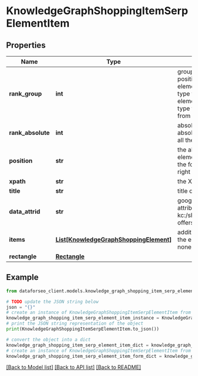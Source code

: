 # KnowledgeGraphShoppingItemSerpElementItem


## Properties

Name | Type | Description | Notes
------------ | ------------- | ------------- | -------------
**rank_group** | **int** | group rank in SERP position within a group of elements with identical type values positions of elements with different type values are omitted from rank_group | [optional] 
**rank_absolute** | **int** | absolute rank in SERP absolute position among all the elements in SERP | [optional] 
**position** | **str** | the alignment of the element in SERP can take the following values: left, right | [optional] 
**xpath** | **str** | the XPath of the element | [optional] 
**title** | **str** | title of the place | [optional] 
**data_attrid** | **str** | google defined data attribute ID example: kc:/shopping/gpc:organic-offers | [optional] 
**items** | [**List[KnowledgeGraphShoppingElement]**](KnowledgeGraphShoppingElement.md) | additional items present in the element if there are none, equals null | [optional] 
**rectangle** | [**Rectangle**](Rectangle.md) |  | [optional] 

## Example

```python
from dataforseo_client.models.knowledge_graph_shopping_item_serp_element_item import KnowledgeGraphShoppingItemSerpElementItem

# TODO update the JSON string below
json = "{}"
# create an instance of KnowledgeGraphShoppingItemSerpElementItem from a JSON string
knowledge_graph_shopping_item_serp_element_item_instance = KnowledgeGraphShoppingItemSerpElementItem.from_json(json)
# print the JSON string representation of the object
print(KnowledgeGraphShoppingItemSerpElementItem.to_json())

# convert the object into a dict
knowledge_graph_shopping_item_serp_element_item_dict = knowledge_graph_shopping_item_serp_element_item_instance.to_dict()
# create an instance of KnowledgeGraphShoppingItemSerpElementItem from a dict
knowledge_graph_shopping_item_serp_element_item_form_dict = knowledge_graph_shopping_item_serp_element_item.from_dict(knowledge_graph_shopping_item_serp_element_item_dict)
```
[[Back to Model list]](../README.md#documentation-for-models) [[Back to API list]](../README.md#documentation-for-api-endpoints) [[Back to README]](../README.md)


